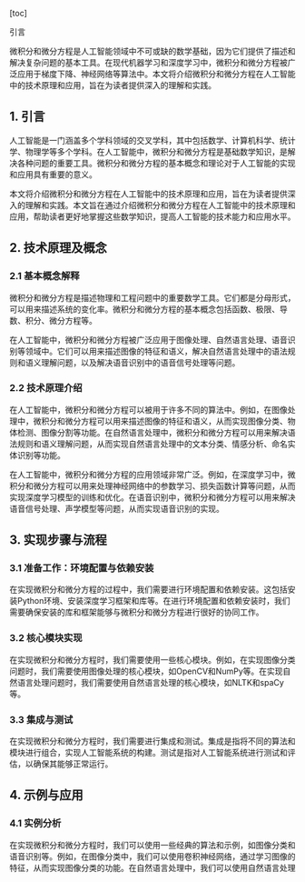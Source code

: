 
[toc]                    
                
                
引言

微积分和微分方程是人工智能领域中不可或缺的数学基础，因为它们提供了描述和解决复杂问题的基本工具。在现代机器学习和深度学习中，微积分和微分方程被广泛应用于梯度下降、神经网络等算法中。本文将介绍微积分和微分方程在人工智能中的技术原理和应用，旨在为读者提供深入的理解和实践。

## 1. 引言

人工智能是一门涵盖多个学科领域的交叉学科，其中包括数学、计算机科学、统计学、物理学等多个学科。在人工智能中，微积分和微分方程是基础数学知识，是解决各种问题的重要工具。微积分和微分方程的基本概念和理论对于人工智能的实现和应用具有重要的意义。

本文将介绍微积分和微分方程在人工智能中的技术原理和应用，旨在为读者提供深入的理解和实践。本文旨在通过介绍微积分和微分方程在人工智能中的技术原理和应用，帮助读者更好地掌握这些数学知识，提高人工智能的技术能力和应用水平。

## 2. 技术原理及概念

### 2.1 基本概念解释

微积分和微分方程是描述物理和工程问题中的重要数学工具。它们都是分母形式，可以用来描述系统的变化率。微积分和微分方程的基本概念包括函数、极限、导数、积分、微分方程等。

在人工智能中，微积分和微分方程被广泛应用于图像处理、自然语言处理、语音识别等领域中。它们可以用来描述图像的特征和语义，解决自然语言处理中的语法规则和语义理解问题，以及解决语音识别中的语音信号处理等问题。

### 2.2 技术原理介绍

在人工智能中，微积分和微分方程可以被用于许多不同的算法中。例如，在图像处理中，微积分和微分方程可以用来描述图像的特征和语义，从而实现图像分类、物体检测、图像分割等功能。在自然语言处理中，微积分和微分方程可以用来解决语法规则和语义理解问题，从而实现自然语言处理中的文本分类、情感分析、命名实体识别等功能。

在人工智能中，微积分和微分方程的应用领域非常广泛。例如，在深度学习中，微积分和微分方程可以用来处理神经网络中的参数学习、损失函数计算等问题，从而实现深度学习模型的训练和优化。在语音识别中，微积分和微分方程可以用来解决语音信号处理、声学模型等问题，从而实现语音识别的实现。

## 3. 实现步骤与流程

### 3.1 准备工作：环境配置与依赖安装

在实现微积分和微分方程的过程中，我们需要进行环境配置和依赖安装。这包括安装Python环境、安装深度学习框架和库等。在进行环境配置和依赖安装时，我们需要确保安装的库和框架能够与微积分和微分方程进行很好的协同工作。

### 3.2 核心模块实现

在实现微积分和微分方程时，我们需要使用一些核心模块。例如，在实现图像分类问题时，我们需要使用图像处理的核心模块，如OpenCV和NumPy等。在实现自然语言处理问题时，我们需要使用自然语言处理的核心模块，如NLTK和spaCy等。

### 3.3 集成与测试

在实现微积分和微分方程时，我们需要进行集成和测试。集成是指将不同的算法和模块进行组合，实现人工智能系统的构建。测试是指对人工智能系统进行测试和评估，以确保其能够正常运行。

## 4. 示例与应用

### 4.1 实例分析

在实现微积分和微分方程时，我们可以使用一些经典的算法和示例，如图像分类和语音识别等。例如，在图像分类中，我们可以使用卷积神经网络，通过学习图像的特征，从而实现图像分类的功能。在自然语言处理中，我们可以使用自然语言处理

